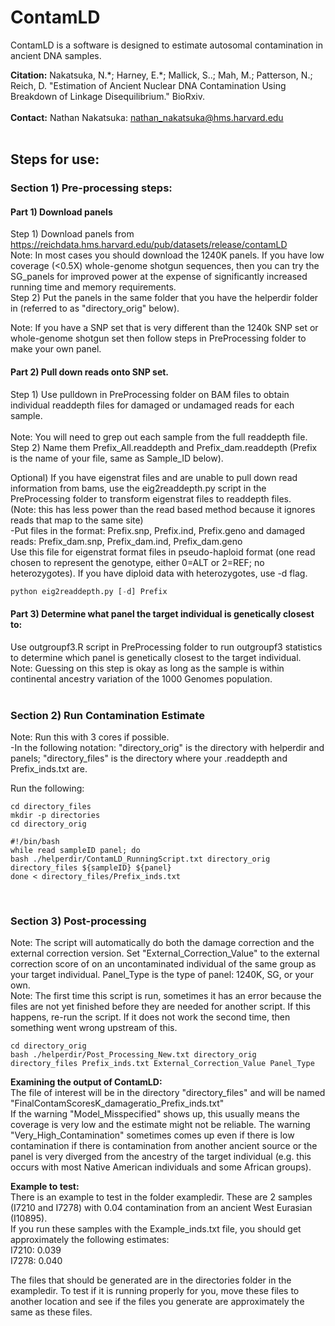 # ContamLD

ContamLD is a software is designed to estimate autosomal contamination in ancient DNA samples.

**Citation:**  Nakatsuka, N.\*; Harney, E.\*; Mallick, S..; Mah, M.; Patterson, N.; Reich, D. "Estimation of Ancient Nuclear DNA Contamination Using Breakdown of Linkage Disequilibrium." BioRxiv.<br/>
<br/>
**Contact:** Nathan Nakatsuka: nathan_nakatsuka@hms.harvard.edu
<br/>
<br/>
## <p>Steps for use:</p>
### <p>Section 1)  Pre-processing steps:</p>
#### Part 1)  Download panels<br/>
Step 1) Download panels from https://reichdata.hms.harvard.edu/pub/datasets/release/contamLD<br/>
Note: In most cases you should download the 1240K panels. If you have low coverage (<0.5X) whole-genome shotgun sequences, then you can try the SG_panels for improved power at the expense of significantly increased running time and memory requirements.<br/>
Step 2) Put the panels in the same folder that you have the helperdir folder in (referred to as "directory_orig" below).

Note: If you have a SNP set that is very different than the 1240k SNP set or whole-genome shotgun set then follow steps in PreProcessing folder to make your own panel.


#### Part 2) Pull down reads onto SNP set.<br/>
Step 1)  Use pulldown in PreProcessing folder on BAM files to obtain individual readdepth files for damaged or undamaged reads for each sample. <br/>	
Note:  You will need to grep out each sample from the full readdepth file.<br/>
Step 2)  Name them Prefix_All.readdepth and Prefix_dam.readdepth (Prefix is the name of your file, same as Sample_ID below).

Optional) If you have eigenstrat files and are unable to pull down read information from bams, use the eig2readdepth.py script in the PreProcessing folder to transform eigenstrat files to readdepth files.<br/>
(Note: this has less power than the read based method because it ignores reads that map to the same site)<br/>
-Put files in the format: Prefix.snp, Prefix.ind, Prefix.geno and damaged reads: Prefix_dam.snp, Prefix_dam.ind, Prefix_dam.geno<br/>
Use this file for eigenstrat format files in pseudo-haploid format (one read chosen to represent the genotype, either 0=ALT or 2=REF; no heterozygotes). If you have diploid data with heterozygotes, use -d flag.
```python
python eig2readdepth.py [-d] Prefix
```


#### Part 3) Determine what panel the target individual is genetically closest to:<br/>
Use outgroupf3.R script in PreProcessing folder to run outgroupf3 statistics to determine which panel is genetically closest to the target individual.<br/>
Note: Guessing on this step is okay as long as the sample is within continental ancestry variation of the 1000 Genomes population.
<br/>
<br/>
### <p>Section 2)  Run Contamination Estimate</p>
Note: Run this with 3 cores if possible.<br/>
-In the following notation: "directory_orig" is the directory with helperdir and panels; "directory_files" is the directory where your .readdepth and Prefix_inds.txt are.<br/>

Run the following:<br/>
```
cd directory_files
mkdir -p directories
cd directory_orig

#!/bin/bash
while read sampleID panel; do
bash ./helperdir/ContamLD_RunningScript.txt directory_orig directory_files ${sampleID} ${panel}
done < directory_files/Prefix_inds.txt
```
<br/>

### <p>Section 3) Post-processing</p>
Note: The script will automatically do both the damage correction and the external correction version. Set "External_Correction_Value" to the external correction score of on an uncontaminated individual of the same group as your target individual. Panel_Type is the type of panel: 1240K, SG, or your own.<br/>
Note: The first time this script is run, sometimes it has an error because the files are not yet finished before they are needed for another script. If this happens, re-run the script. If it does not work the second time, then something went wrong upstream of this.<br/>
```
cd directory_orig
bash ./helperdir/Post_Processing_New.txt directory_orig directory_files Prefix_inds.txt External_Correction_Value Panel_Type
```


**Examining the output of ContamLD:**<br/>
The file of interest will be in the directory "directory_files" and will be named "FinalContamScoresK_damageratio_Prefix_inds.txt"<br/>
If the warning "Model_Misspecified" shows up, this usually means the coverage is very low and the estimate might not be reliable. The warning "Very_High_Contamination" sometimes comes up even if there is low contamination if there is contamination from another ancient source or the panel is very diverged from the ancestry of the target individual (e.g. this occurs with most Native American individuals and some African groups).


**Example to test:**<br/>
There is an example to test in the folder exampledir. These are 2 samples (I7210 and I7278) with 0.04 contamination from an ancient West Eurasian (I10895).<br/>
If you run these samples with the Example_inds.txt file, you should get approximately the following estimates:<br/>
I7210:  0.039<br/>
I7278:  0.040

The files that should be generated are in the directories folder in the exampledir. To test if it is running properly for you, move these files to another location and see if the files you generate are approximately the same as these files.



